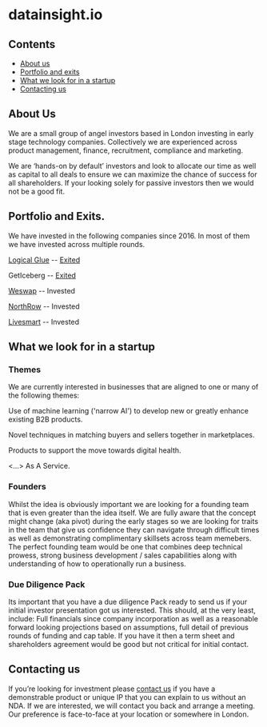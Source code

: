 datainsight.io
================

## Contents

* [About us](#about-us)
* [Portfolio and exits](#portfolio-and-exits)
* [What we look for in a startup](#what-we-look-for-in-a-startup)
* [Contacting us](#contacting-us)

## About Us

We are a small group of angel investors based in London investing in early stage technology companies. Collectively we are experienced across product management, finance, recruitment, compliance and marketing. 

We are ‘hands-on by default’ investors and look to allocate our time as well as capital to all deals to ensure we can maximize the chance of success for all shareholders. If your looking solely for passive investors then we would not be a good fit. 

## Portfolio and Exits.

We have invested in the following companies since 2016. In most of them we have invested across multiple rounds.

[Logical Glue](https://www.logicalglue.com) -- [Exited](https://www.temenos.com/en/news-and-events/news/2019/july/temenos-acquires-xai-platform/)

GetIceberg -- [Exited](https://www.crunchbase.com/acquisition/keyedin-solutions-acquires-iceberg--34890621)

[Weswap](https://www.weswap.com) -- Invested 

[NorthRow](https://www.northrow.com) -- Invested

[Livesmart](https://www.getlivesmart.com) -- Invested


## What we look for in a startup

### Themes

We are currently interested in businesses that are aligned to one or many of the following themes:

Use of machine learning ('narrow AI') to develop new or greatly enhance existing B2B products.

Novel techniques in matching buyers and sellers together in marketplaces.

Products to support the move towards digital health.

<...> As A Service.

### Founders

Whilst the idea is obviously important we are looking for a founding team that is even greater than the idea itself. We are fully aware that the concept might change (aka pivot) during the early stages so we are looking for traits in the team that give us confidence they can navigate through difficult times as well as demonstrating complimentary skillsets across team memebers. The perfect founding team would be one that combines deep technical prowess, strong business development /  sales capabilities along with understanding of how to operationally run a business.  

### Due Diligence Pack

Its important that you have a due diligence Pack ready to send us if your initial investor presentation got us interested. This should, at the very least, include: Full financials since company incorporation as well as a reasonable forward looking projections based on assumptions, full detail of previous rounds of funding and cap table. If you have it then a term sheet and shareholders agreement would be good but not critical for initial contact. 

## Contacting us

If you’re looking for investment please [contact us](https://forms.gle/2wC1NDSaSNLqEkWm6) if you have a demonstrable product or unique IP that you can explain to us without an NDA. If we are interested, we will contact you back and arrange a meeting. Our preference is face-to-face at your location or somewhere in London.
